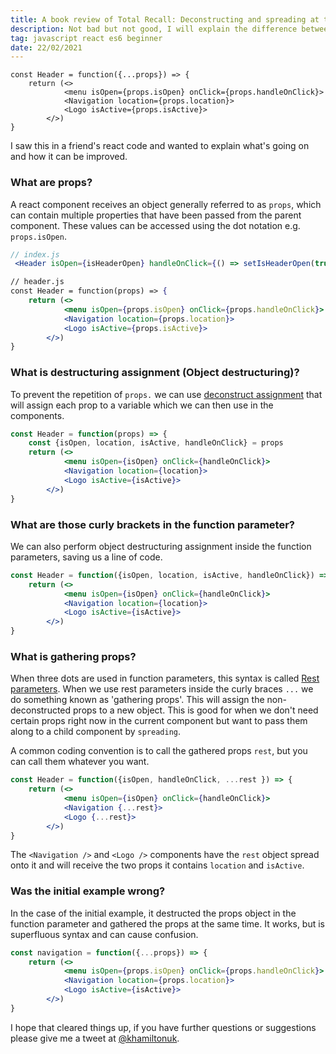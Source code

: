 ```yaml
---
title: A book review of Total Recall: Deconstructing and spreading at the same time.
description: Not bad but not good, I will explain the difference between deconstructing and spreading within function parameters 
tag: javascript react es6 beginner
date: 22/02/2021
---
```


```
const Header = function({...props}) => {
    return (<>
            <menu isOpen={props.isOpen} onClick={props.handleOnClick}>
            <Navigation location={props.location}>
            <Logo isActive={props.isActive}>
        </>)
}
```

I saw this in a friend's react code and wanted to explain what's going on and how it can be improved.

### What are props?

A react component receives an object generally referred to as `props`, which can contain multiple properties that have been passed from the parent component.
These values can be accessed using the dot notation e.g. `props.isOpen`.

```jsx
// index.js
 <Header isOpen={isHeaderOpen} handleOnClick={() => setIsHeaderOpen(true)} isActive={isLogoActive} location={location}>

// header.js
const Header = function(props) => {
    return (<>
            <menu isOpen={props.isOpen} onClick={props.handleOnClick}>
            <Navigation location={props.location}>
            <Logo isActive={props.isActive}>
        </>)
}
```

### What is destructuring assignment (Object destructuring)?

To prevent the repetition of `props.` we can use [deconstruct assignment](https://developer.mozilla.org/en-US/docs/Web/JavaScript/Reference/Operators/Destructuring_assignment) that will assign each prop to a variable which we can then use in the components.

```jsx
const Header = function(props) => {
    const {isOpen, location, isActive, handleOnClick} = props
    return (<>
            <menu isOpen={isOpen} onClick={handleOnClick}>
            <Navigation location={location}>
            <Logo isActive={isActive}>
        </>)
}
```

### What are those curly brackets in the function parameter?

We can also perform object destructuring assignment inside the function parameters, saving us a line of code.

```jsx
const Header = function({isOpen, location, isActive, handleOnClick}) => {
    return (<>
            <menu isOpen={isOpen} onClick={handleOnClick}>
            <Navigation location={location}>
            <Logo isActive={isActive}>
        </>)
}
```

### What is gathering props?

When three dots are used in function parameters, this syntax is called [Rest parameters](https://developer.mozilla.org/en-US/docs/Web/JavaScript/Reference/Functions/rest_parameters).
When we use rest parameters inside the curly braces `...` we do something known as 'gathering props'.
This will assign the non-deconstructed props to a new object.
This is good for when we don't need certain props right now in the current component but want to pass them along to a child component by `spreading`.

A common coding convention is to call the gathered props `rest`, but you can call them whatever you want.

```jsx
const Header = function({isOpen, handleOnClick, ...rest }) => {
    return (<>
            <menu isOpen={isOpen} onClick={handleOnClick}>
            <Navigation {...rest}>
            <Logo {...rest}>
        </>)
}
```

The `<Navigation />` and `<Logo />` components have the `rest` object spread onto it and will receive the two props it contains `location` and `isActive`.

### Was the initial example wrong?

In the case of the initial example, it destructed the props object in the function parameter and gathered the props at the same time. It works, but is superfluous syntax and can cause confusion.

```jsx
const navigation = function({...props}) => {
    return (<>
            <menu isOpen={props.isOpen} onClick={props.handleOnClick}>
            <Navigation location={props.location}>
            <Logo isActive={isActive}>
        </>)
}
```

I hope that cleared things up, if you have further questions or suggestions please give me a tweet at [@khamiltonuk](https://twitter.com/khamiltonuk).
